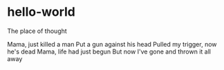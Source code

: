 # hello-world
The place of thought

Mama, just killed a man
Put a gun against his head
Pulled my trigger, now he's dead
Mama, life had just begun
But now I've gone and thrown it all away
